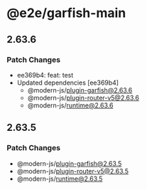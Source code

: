 # @e2e/garfish-main

## 2.63.6

### Patch Changes

- ee369b4: feat: test
- Updated dependencies [ee369b4]
  - @modern-js/plugin-garfish@2.63.6
  - @modern-js/plugin-router-v5@2.63.6
  - @modern-js/runtime@2.63.6

## 2.63.5

### Patch Changes

- @modern-js/plugin-garfish@2.63.5
- @modern-js/plugin-router-v5@2.63.5
- @modern-js/runtime@2.63.5
